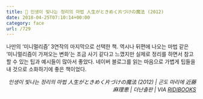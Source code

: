 ```yaml
---
title: 📖 인생이 빛나는 정리의 마법 人生がときめく片づけの魔法 (2012)
date: 2018-04-25T07:10:14+00:00
category: face
url: /729
---
```


나만의 &#8216;미니멀리즘&#8217; 3연작의 마지막으로 선택한 책. 역시나 뒤편에 나오는 마법 같은 &#8216;미니멀리즘이 가져오는 변화&#8217;는 조금 사기 같다고 느꼈지만 실제로 정리를 하면서 참고할 수 있는 팁과 예시들이 많아서 좋았다. 네이버 블로그를 읽는 마음으로 가볍게 팁들을 내 것으로 소화하기에 좋은 책이었다.

<p style="text-align:right">
  <em>인생이 빛나는 정리의 마법 人生がときめく片づけの魔法 (2012) | 곤도 마리에 近藤 麻理恵</em><em>&nbsp;| 더난출판 | VIA <a href="http://ridibooks.com" target="_blank" rel="noreferrer noopener">RIDIBOOKS</a></em>
</p>